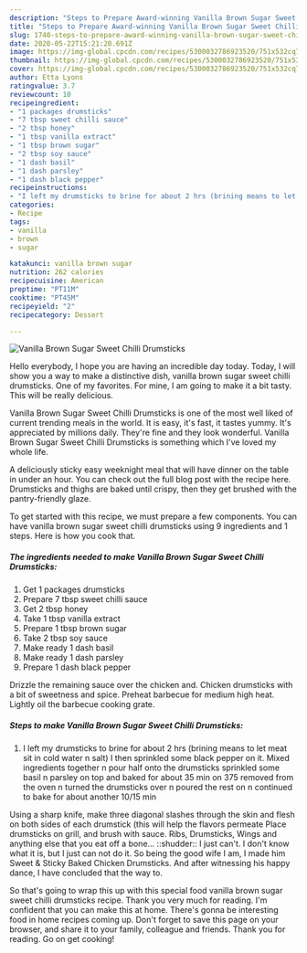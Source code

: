 ```yaml
---
description: "Steps to Prepare Award-winning Vanilla Brown Sugar Sweet Chilli Drumsticks"
title: "Steps to Prepare Award-winning Vanilla Brown Sugar Sweet Chilli Drumsticks"
slug: 1740-steps-to-prepare-award-winning-vanilla-brown-sugar-sweet-chilli-drumsticks
date: 2020-05-22T15:21:20.691Z
image: https://img-global.cpcdn.com/recipes/5300032786923520/751x532cq70/vanilla-brown-sugar-sweet-chilli-drumsticks-recipe-main-photo.jpg
thumbnail: https://img-global.cpcdn.com/recipes/5300032786923520/751x532cq70/vanilla-brown-sugar-sweet-chilli-drumsticks-recipe-main-photo.jpg
cover: https://img-global.cpcdn.com/recipes/5300032786923520/751x532cq70/vanilla-brown-sugar-sweet-chilli-drumsticks-recipe-main-photo.jpg
author: Etta Lyons
ratingvalue: 3.7
reviewcount: 10
recipeingredient:
- "1 packages drumsticks"
- "7 tbsp sweet chilli sauce"
- "2 tbsp honey"
- "1 tbsp vanilla extract"
- "1 tbsp brown sugar"
- "2 tbsp soy sauce"
- "1 dash basil"
- "1 dash parsley"
- "1 dash black pepper"
recipeinstructions:
- "I left my drumsticks to brine for about 2 hrs (brining means to let meat sit in cold water n salt) I then sprinkled some black pepper on it. Mixed ingredients together  n pour half onto the drumsticks sprinkled some basil n parsley on top and baked for about 35 min on 375 removed from the oven n turned the drumsticks over n poured the rest on n continued to bake for about another 10/15 min"
categories:
- Recipe
tags:
- vanilla
- brown
- sugar

katakunci: vanilla brown sugar 
nutrition: 262 calories
recipecuisine: American
preptime: "PT11M"
cooktime: "PT45M"
recipeyield: "2"
recipecategory: Dessert

---
```



![Vanilla Brown Sugar Sweet Chilli Drumsticks](https://img-global.cpcdn.com/recipes/5300032786923520/751x532cq70/vanilla-brown-sugar-sweet-chilli-drumsticks-recipe-main-photo.jpg)

Hello everybody, I hope you are having an incredible day today. Today, I will show you a way to make a distinctive dish, vanilla brown sugar sweet chilli drumsticks. One of my favorites. For mine, I am going to make it a bit tasty. This will be really delicious.

Vanilla Brown Sugar Sweet Chilli Drumsticks is one of the most well liked of current trending meals in the world. It is easy, it's fast, it tastes yummy. It's appreciated by millions daily. They're fine and they look wonderful. Vanilla Brown Sugar Sweet Chilli Drumsticks is something which I've loved my whole life.

A deliciously sticky easy weeknight meal that will have dinner on the table in under an hour. You can check out the full blog post with the recipe here. Drumsticks and thighs are baked until crispy, then they get brushed with the pantry-friendly glaze.


To get started with this recipe, we must prepare a few components. You can have vanilla brown sugar sweet chilli drumsticks using 9 ingredients and 1 steps. Here is how you cook that.

<!--inarticleads1-->

##### The ingredients needed to make Vanilla Brown Sugar Sweet Chilli Drumsticks:

1. Get 1 packages drumsticks
1. Prepare 7 tbsp sweet chilli sauce
1. Get 2 tbsp honey
1. Take 1 tbsp vanilla extract
1. Prepare 1 tbsp brown sugar
1. Take 2 tbsp soy sauce
1. Make ready 1 dash basil
1. Make ready 1 dash parsley
1. Prepare 1 dash black pepper


Drizzle the remaining sauce over the chicken and. Chicken drumsticks with a bit of sweetness and spice. Preheat barbecue for medium high heat. Lightly oil the barbecue cooking grate. 

<!--inarticleads2-->

##### Steps to make Vanilla Brown Sugar Sweet Chilli Drumsticks:

1. I left my drumsticks to brine for about 2 hrs (brining means to let meat sit in cold water n salt) I then sprinkled some black pepper on it. Mixed ingredients together  n pour half onto the drumsticks sprinkled some basil n parsley on top and baked for about 35 min on 375 removed from the oven n turned the drumsticks over n poured the rest on n continued to bake for about another 10/15 min


Using a sharp knife, make three diagonal slashes through the skin and flesh on both sides of each drumstick (this will help the flavors permeate Place drumsticks on grill, and brush with sauce. Ribs, Drumsticks, Wings and anything else that you eat off a bone… ::shudder:: I just can&#39;t. I don&#39;t know what it is, but I just can not do it. So being the good wife I am, I made him Sweet &amp; Sticky Baked Chicken Drumsticks. And after witnessing his happy dance, I have concluded that the way to. 

So that's going to wrap this up with this special food vanilla brown sugar sweet chilli drumsticks recipe. Thank you very much for reading. I'm confident that you can make this at home. There's gonna be interesting food in home recipes coming up. Don't forget to save this page on your browser, and share it to your family, colleague and friends. Thank you for reading. Go on get cooking!
